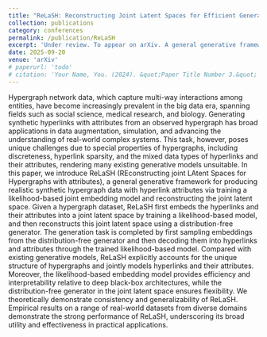 ```yaml
---
title: "ReLaSH: Reconstructing Joint Latent Spaces for Efficient Generation of Synthetic Hypergraphs with Hyperlink Attributes"
collection: publications
category: conferences
permalink: /publication/ReLaSH
excerpt: 'Under review. To appear on arXiv. A general generative framework for producing realistic synthetic hypergraph data with hyperlink attributes via training a likelihood-based joint embedding model and reconstructing the joint latent space.'
date: 2025-09-20
venue: 'arXiv'
# paperurl: 'todo'
# citation: 'Your Name, You. (2024). &quot;Paper Title Number 3.&quot; <i>GitHub Journal of Bugs</i>. 1(3).'
---
```


Hypergraph network data, which capture multi-way interactions among entities, have become increasingly prevalent in the big data era, spanning fields such as social science, medical research, and biology. Generating synthetic hyperlinks with attributes from an observed hypergraph has broad applications in data augmentation, simulation, and advancing the understanding of real-world complex systems. This task, however, poses unique challenges due to special properties of hypergraphs, including discreteness, hyperlink sparsity, and the mixed data types of hyperlinks and their attributes, rendering many existing generative models unsuitable. In this paper, we introduce ReLaSH (REconstructing joint LAtent Spaces for Hypergraphs with attributes), a general generative framework for producing realistic synthetic hypergraph data with hyperlink attributes via training a likelihood-based joint embedding model and reconstructing the joint latent space. Given a hypergraph dataset, ReLaSH first embeds the hyperlinks and their attributes into a joint latent space by training a likelihood-based model, and then reconstructs this joint latent space using a distribution-free generator. The generation task is completed by first sampling embeddings from the distribution-free generator and then decoding them into hyperlinks and attributes through the trained likelihood-based model. Compared with existing generative models, ReLaSH explicitly accounts for the unique structure of hypergraphs and jointly models hyperlinks and their attributes. Moreover, the likelihood-based embedding model provides efficiency and interpretability relative to deep black-box architectures, while the distribution-free generator in the joint latent space ensures flexibility. We theoretically demonstrate consistency and generalizability of ReLaSH. Empirical results on a range of real-world datasets from diverse domains demonstrate the strong performance of ReLaSH, underscoring its broad utility and effectiveness in practical applications.
